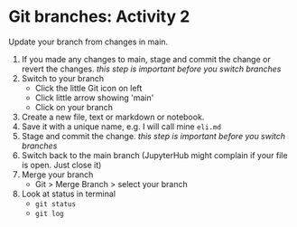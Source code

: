 # Git branches: Activity 2

Update your branch from changes in main.

1. If you made any changes to main, stage and commit the change or revert the changes. *this step is important before you switch branches*
2. Switch to your branch
    * Click the little Git icon on left
    * Click little arrow showing 'main'
    * Click on your branch
4. Create a new file, text or markdown or notebook.
5. Save it with a unique name, e.g. I will call mine `eli.md`
6. Stage and commit the change. *this step is important before you switch branches*
7. Switch back to the main branch (JupyterHub might complain if your file is open. Just close it)
8. Merge your branch
    * Git > Merge Branch > select your branch
9. Look at status in terminal
    * `git status`
    * `git log`




